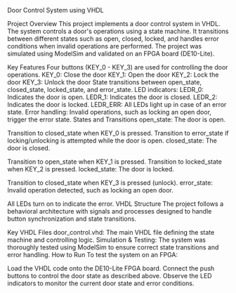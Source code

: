 Door Control System using VHDL

Project Overview
This project implements a door control system in VHDL. The system controls a door's operations using a state machine. It transitions between different states such as open, closed, locked, and handles error conditions when invalid operations are performed. The project was simulated using ModelSim and validated on an FPGA board (DE10-Lite).

Key Features
Four buttons (KEY_0 - KEY_3) are used for controlling the door operations.
KEY_0: Close the door
KEY_1: Open the door
KEY_2: Lock the door
KEY_3: Unlock the door
State transitions between open_state, closed_state, locked_state, and error_state.
LED indicators:
LEDR_0: Indicates the door is open.
LEDR_1: Indicates the door is closed.
LEDR_2: Indicates the door is locked.
LEDR_ERR: All LEDs light up in case of an error state.
Error handling: Invalid operations, such as locking an open door, trigger the error state.
States and Transitions
open_state: The door is open.

Transition to closed_state when KEY_0 is pressed.
Transition to error_state if locking/unlocking is attempted while the door is open.
closed_state: The door is closed.

Transition to open_state when KEY_1 is pressed.
Transition to locked_state when KEY_2 is pressed.
locked_state: The door is locked.

Transition to closed_state when KEY_3 is pressed (unlock).
error_state: Invalid operation detected, such as locking an open door.

All LEDs turn on to indicate the error.
VHDL Structure
The project follows a behavioral architecture with signals and processes designed to handle button synchronization and state transitions.

Key VHDL Files
door_control.vhd: The main VHDL file defining the state machine and controlling logic.
Simulation & Testing: The system was thoroughly tested using ModelSim to ensure correct state transitions and error handling.
How to Run
To test the system on an FPGA:

Load the VHDL code onto the DE10-Lite FPGA board.
Connect the push buttons to control the door state as described above.
Observe the LED indicators to monitor the current door state and error conditions.

